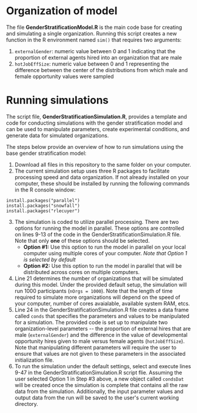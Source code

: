 # Organization of model
The file **GenderStratificationModel.R** is the main code base for creating and simulating a single organization. Running this script creates a new function in the R environment named `sim()` that requires two arguments:
1. `externalGender`: numeric value between 0 and 1 indicating that the proportion of external agents hired into an organization that are male
2. `hotJobEffSize`: numeric value between 0 and 1 representing the difference between the center of the distributions from which male and female opportunity values were sampled

# Running simulations
The script file, **GenderStratificationSimulation.R**, provides a template and code for conducting simulations with the gender stratification model and can be used to manipulate parameters, create experimental conditions, and generate data for simulated organizations.

The steps below provide an overview of how to run simulations using the base gender stratification model:
1. Download all files in this repository to the same folder on your computer.
2. The current simulation setup uses three R packages to facilitate processing speed and data organization. If not already installed on your computer, these should be installed by running the following commands in the R console window:
```
install.packages("parallel")
install.packages("snowfall")
install.packages("rlecuyer")
```
3. The simulation is coded to utilize parallel processing. There are two options for running the model in parallel. These options are controlled on lines 9-13 of the code in the GenderStratificationSimulation.R file. Note that only **one** of these options should be selected.
   - **Option #1:** Use this option to run the model in parallel on your local computer using multiple cores of your computer.  *Note that Option 1 is selected by default*
   - **Option #2:** Use this option to run the model in parallel that will be distributed across cores on multiple computers.
4. Line 21 determines the number of organizations that will be simulated during this model. Under the provided default setup, the simulation will run 1000 participants (`nOrgs = 1000`). Note that the length of time required to simulate more organizations will depend on the speed of your computer, number of cores avaialable, available system RAM, etcs.
5. Line 24 in the GenderStratificationSimulation.R file creates a data frame called `conds` that specifies the parameters and values to be manipulated for a simulation. The provided code is set up to manipulate two organization-level parameters -- the proportion of external hires that are male (`externalGender`) and the difference in the value of developmental opportunity hires given to male versus female agents (`hotJobEffSize`). Note that manipulating different parameters will require the user to ensure that values are not given to these parameters in the associated initialization file.
6. To run the simulation under the default settings, select and execute lines 9-47 in the GenderStratificationSimulation.R script flie. Assuming the user selected Option 1 in Step #3 above, a new object called `condsDat` will be created once the simulation is complete that contains all the raw data from the simulation. Additionally, the input parameter values and output data from the run will be saved to the user's current working directory.
